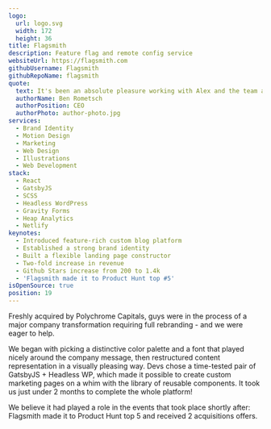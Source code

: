 ```yaml
---
logo:
  url: logo.svg
  width: 172
  height: 36
title: Flagsmith
description: Feature flag and remote config service
websiteUrl: https://flagsmith.com
githubUsername: Flagsmith
githubRepoName: flagsmith
quote:
  text: It's been an absolute pleasure working with Alex and the team at Pixel Point on both our website and our GitHub presence. We constantly receive complements on the quality of the design and illustration, and it has made a significant impact on our business as a whole. 10/10 would install Figma again
  authorName: Ben Rometsch
  authorPosition: CEO
  authorPhoto: author-photo.jpg
services:
  - Brand Identity
  - Motion Design
  - Marketing
  - Web Design
  - Illustrations
  - Web Development
stack:
  - React
  - GatsbyJS
  - SCSS
  - Headless WordPress
  - Gravity Forms
  - Heap Analytics
  - Netlify
keynotes:
  - Introduced feature-rich custom blog platform
  - Established a strong brand identity
  - Built a flexible landing page constructor
  - Two-fold increase in revenue
  - Github Stars increase from 200 to 1.4k
  - 'Flagsmith made it to Product Hunt top #5'
isOpenSource: true
position: 19
---
```


Freshly acquired by Polychrome Capitals, guys were in the process of a major company transformation requiring full rebranding - and we were eager to help.

We began with picking a distinctive color palette and a font that played nicely around the company message, then restructured content representation in a visually pleasing way. Devs chose a time-tested pair of GatsbyJS + Headless WP, which made it possible to create custom marketing pages on a whim with the library of reusable components. It took us just under 2 months to complete the whole platform!

We believe it had played a role in the events that took place shortly after: Flagsmith made it to Product Hunt top 5 and received 2 acquisitions offers.
